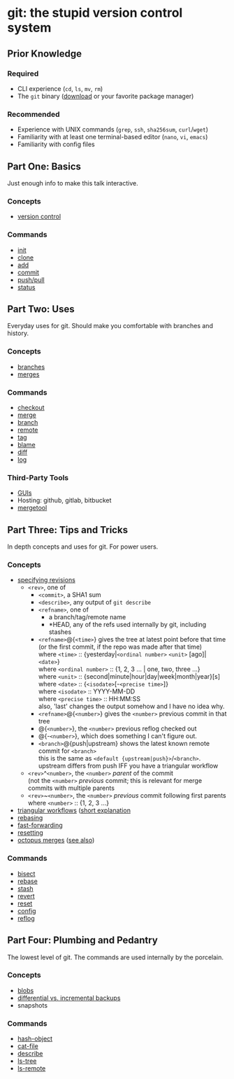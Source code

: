 # git: the stupid version control system

## Prior Knowledge
### Required
- CLI experience (`cd`, `ls`, `mv`, `rm`)
- The `git` binary ([download](https://git-scm.com/download) or your favorite package manager)

### Recommended
- Experience with UNIX commands (`grep`, `ssh`, `sha256sum`, `curl`/`wget`)
- Familiarity with at least one terminal-based editor (`nano`, `vi`, `emacs`)
- Familiarity with config files

## Part One: Basics
Just enough info to make this talk interactive.

### Concepts
- [version control](https://git-scm.com/book/en/v2/Getting-Started-About-Version-Control)

### Commands
- [init](https://git-scm.com/docs/git-init)
- [clone](https://git-scm.com/docs/git-clone)
- [add](https://git-scm.com/docs/git-add)
- [commit](https://git-scm.com/docs/git-commit)
- [push/pull](https://git-scm.com/docs/git-push)
- [status](https://git-scm.com/docs/git-status)

## Part Two: Uses
Everyday uses for git. Should make you comfortable with branches and history.

### Concepts
- [branches](https://git-scm.com/book/en/v2/Git-Branching-Branches-in-a-Nutshell)
- [merges](https://git-scm.com/book/en/v2/Git-Branching-Basic-Branching-and-Merging)

### Commands
- [checkout](https://git-scm.com/docs/git-checkout)
- [merge](https://git-scm.com/docs/git-merge)
- [branch](https://git-scm.com/docs/git-branch)
- [remote](https://git-scm.com/docs/git-remote)
- [tag](https://git-scm.com/docs/git-tag)
- [blame](https://git-scm.com/docs/git-blame)
- [diff](https://git-scm.com/docs/git-diff)
- [log](https://git-scm.com/docs/git-log)

### Third-Party Tools
- [GUIs](https://git-scm.com/downloads/guis)
- Hosting: github, gitlab, bitbucket
- [mergetool](https://git-scm.com/docs/git-mergetool)

## Part Three: Tips and Tricks
In depth concepts and uses for git. For power users.

### Concepts
- [specifying revisions](https://git-scm.com/docs/gitrevisions)
	- `<rev>`, one of
		- `<commit>`, a SHA1 sum
		- `<describe>`, any output of `git describe`
		- `<refname>`, one of
			- a branch/tag/remote name
			- \*HEAD, any of the refs used internally by git, including stashes
		- `<refname>`@{`<time>`} gives the tree at latest point before that time  
		  (or the first commit, if the repo was made after that time)  
		where `<time>` :: {yesterday|`<ordinal number>` `<unit>` [ago]|`<date>`}  
			where `<ordinal number>` :: {1, 2, 3 ... | one, two, three ...}  
			where `<unit>` :: {second|minute|hour|day|week|month|year}[s]  
			where `<date>` :: {`<isodate>`[-`<precise time>`]}  
				where `<isodate>` :: YYYY-MM-DD  
				where `<precise time>` :: HH:MM:SS  
		also, 'last' changes the output somehow and I have no idea why.
		- `<refname>`@{`<number>`} gives the `<number>` previous commit in that tree
		- @{`<number>`}, the `<number>` previous reflog checked out
		- @{-`<number>`}, which does something I can't figure out.
		- `<branch>`@{push|upstream} shows the latest known remote commit for `<branch>`  
		  this is the same as `<default {upstream|push}>`/`<branch>`.  
		  upstream differs from push IFF you have a triangular workflow
	- `<rev>`^`<number>`, the `<number>` *parent* of the commit  
	  (not the `<number>` *previous* commit; this is relevant for merge commits with multiple parents
	- `<rev>`~`<number>`, the `<number>` *previous* commit following first parents  
	where `<number>` :: {1, 2, 3 ...}
- [triangular workflows](https://cloud.githubusercontent.com/assets/1319791/8943755/5dcdcae4-354a-11e5-9f82-915914fad4f7.png)
  ([short explanation](https://blog.github.com/2015-07-29-git-2-5-including-multiple-worktrees-and-triangular-workflows/)
- [rebasing](https://git-scm.com/book/en/v2/Git-Branching-Rebasing)
- [fast-forwarding](https://stackoverflow.com/questions/9069061)
- [resetting](https://git-scm.com/book/en/v2/Git-Tools-Reset-Demystified)
- [octopus merges](https://stackoverflow.com/questions/6520905)
  ([see also](https://www.destroyallsoftware.com/blog/2017/the-biggest-and-weirdest-commits-in-linux-kernel-git-history))

### Commands
- [bisect](https://git-scm.com/docs/git-bisect)
- [rebase](https://git-scm.com/docs/git-rebase)
- [stash](https://git-scm.com/docs/git-stash)
- [revert](https://git-scm.com/docs/git-revert)
- [reset](https://git-scm.com/docs/git-reset)
- [config](https://git-scm.com/docs/git-config)
- [reflog](https://git-scm.com/docs/git-reflog)

## Part Four: Plumbing and Pedantry
The lowest level of git. The commands are used internally by the porcelain.

### Concepts
- [blobs](https://git-scm.com/book/en/v2/Git-Internals-Git-Objects)
- [differential vs. incremental backups](https://en.wikipedia.org/wiki/Differential_backup)
- snapshots

### Commands
- [hash-object](https://git-scm.com/docs/git-hash-object)
- [cat-file](https://git-scm.com/docs/git-cat-file)
- [describe](https://git-scm.com/docs/git-describe)
- [ls-tree](https://git-scm.com/docs/git-ls-tree.html)
- [ls-remote](https://git-scm.com/docs/git-ls-remote.html)
